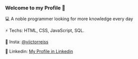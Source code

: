 ### Welcome to my Profile 👋

 💻 A noble programmer looking for more knowledge every day
 
 ⚡️ Techs: HTML, CSS, JavaScript, SQL.
 
 🔶 Insta: [@viictorreiss](https://www.instagram.com/viictorreiss/)
 
 🔶 Linkedin: [My Profile in Linkedin](https://www.linkedin.com/in/victormendesreis)

<!--
**Viictorreiss/Viictorreiss** is a ✨ _special_ ✨ repository because its `README.md` (this file) appears on your GitHub profile.

Here are some ideas to get you started:

- 🔭 I’m currently working on ...
- 🌱 I’m currently learning ...
- 👯 I’m looking to collaborate on ...
- 🤔 I’m looking for help with ...
- 💬 Ask me about ...
- 📫 How to reach me: ...
- 😄 Pronouns: ...
- ⚡ Fun fact: ...
-->
